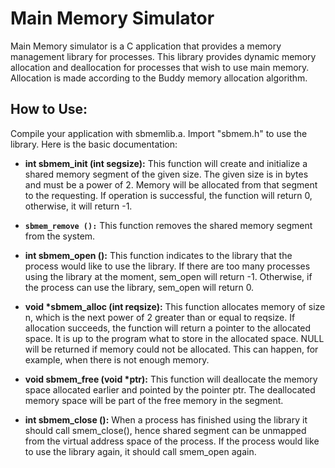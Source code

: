# Main Memory Simulator

Main Memory simulator is a C application that provides a memory management library for processes. This library provides dynamic memory allocation and deallocation for processes that wish to use main memory. Allocation is made according to the Buddy memory allocation algorithm.

## How to Use:

Compile your application with sbmemlib.a. Import "sbmem.h" to use the library. Here is the basic documentation:

* **int sbmem_init (int segsize):** This function will create and initialize a shared memory segment of the given size. The given size is in bytes and must be a power of 2. Memory will be allocated from that segment to the requesting. If operation is successful, the function will return 0, otherwise, it will return -1. 

* **`sbmem_remove ():`** This function removes the shared memory segment from the system.

* **int sbmem_open ():** This function indicates to the library that the process would like to use the library. If there are too many processes using the library at the moment, sem_open will return -1. Otherwise, if the process can use the library, sem_open will return 0.

* **void \*sbmem_alloc (int reqsize):** This function allocates memory of size n, which is the next power of 2 greater than or equal to reqsize. If allocation succeeds, the function will return a pointer to the allocated space. It is up to the program what to store in the allocated space. NULL will be returned if memory could not be allocated. This can happen, for example, when there is not enough memory.

* **void sbmem_free (void \*ptr):** This function will deallocate the memory space allocated earlier and pointed by the pointer ptr. The deallocated memory space will be part of the free memory in the segment.

* **int sbmem_close ():** When a process has finished using the library it should call smem_close(), hence shared segment can be unmapped from the virtual address space of the process. If the process would like to use the library again, it should call smem_open again.
